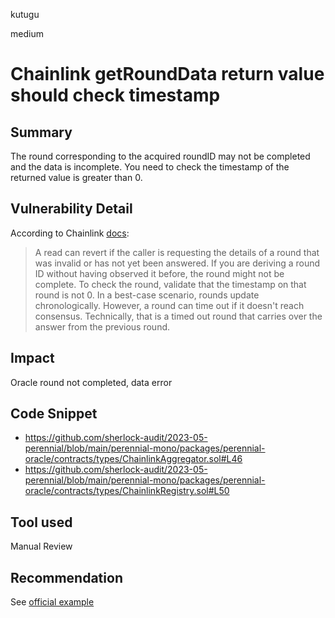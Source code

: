 kutugu

medium

# Chainlink getRoundData return value should check timestamp

## Summary

The round corresponding to the acquired roundID may not be completed and the data is incomplete. You need to check the timestamp of the returned value  is greater than 0.   

## Vulnerability Detail

According to Chainlink [docs](https://docs.chain.link/data-feeds/historical-data#getrounddata-return-values): 
> A read can revert if the caller is requesting the details of a round that was invalid or has not yet been answered. If you are deriving a round ID without having observed it before, the round might not be complete. To check the round, validate that the timestamp on that round is not 0. In a best-case scenario, rounds update chronologically. However, a round can time out if it doesn't reach consensus. Technically, that is a timed out round that carries over the answer from the previous round.

## Impact

Oracle round not completed, data error

## Code Snippet

- https://github.com/sherlock-audit/2023-05-perennial/blob/main/perennial-mono/packages/perennial-oracle/contracts/types/ChainlinkAggregator.sol#L46
- https://github.com/sherlock-audit/2023-05-perennial/blob/main/perennial-mono/packages/perennial-oracle/contracts/types/ChainlinkRegistry.sol#L50

## Tool used

Manual Review

## Recommendation

See [official example](https://docs.chain.link/data-feeds/historical-data#solidity)

